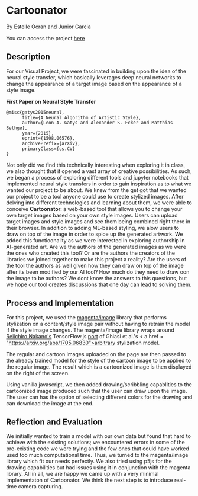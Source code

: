 # Cartoonator

By Estelle Ocran and Junior Garcia

You can access the project <a href = "https://cartoondraw.herokuapp.com/">here</a>

## Description
For our Visual Project, we were fascinated in building upon the idea of the neural style transfer, which basically leverages deep neural networks to change the appearance of a target image based on the appearance of a style image.  
    
**First Paper on Neural Style Transfer**
```
@misc{gatys2015neural,
      title={A Neural Algorithm of Artistic Style}, 
      author={Leon A. Gatys and Alexander S. Ecker and Matthias Bethge},
      year={2015},
      eprint={1508.06576},
      archivePrefix={arXiv},
      primaryClass={cs.CV}
}
```
Not only did we find this technically interesting when exploring it in class, we also thought that it opened a vast array of creative possibilities.  As such, we began a process of exploring different tools and jupyter notebooks that implemented neural style transfers in order to gain inspiration as to what we wanted our project to be about. We knew from the get got that we wanted our project to be a tool anyone could use to create stylized images. After delving into different technologies and learning about them, we were able to conceive **Cartoonator**: a web-based tool that allows you to change your own target images based on your own style images. Users can upload target images and style images and see them being combined right there in their browser. In addition to adding ML-based styling, we alow users to draw on top of the image in order to spice up the generated artwork. We added this functioonality as we were interested in exploring authorship in AI-generated art. Are we the authors of the generated images as we were the ones who created this tool? Or are the authors the creators of the libraries we joined together to make this project a reality? Are the users of the tool the authors as well given how they can draw on top of the image after its been modified by our AI tool? How much do they need to draw oon the image to be authors? We dont know the answers to this questions, but we hope our tool creates discussions that one day can lead to solving them. 




## Process and Implementation
For this project, we used the <a href = "https://www.jsdelivr.com/package/npm/@magenta/image">magenta/image</a> library that performs stylization on a content/style image pair without having to retrain the model if the style image changes. The magenta/image library wraps around <a href = "https://twitter.com/ReiiYoda">Reiichiro Nakano's</a> TensorFlow.js <a href = "https://github.com/reiinakano/arbitrary-image-stylization-tfjs">port</a> of Ghiasi et al.'s < a href = "https://arxiv.org/abs/1705.06830">arbitrary stylization model.</a><br>

  The regular and cartoon images uploaded on the page are then passed to the already trained model for the style of the cartoon image to be applied to the regular image. The result which is a cartoonized image is then displayed on the right of the screen. <br>
  
  Using vanilla javascript, we then added drawing/scribbling capablities to the cartoonized image produced such that the user can draw upon the image. The user can has the option of selecting different colors for the drawing and can download the image at the end.

## Reflection and Evaluation
We initially wanted to train a model with our own data but found that hard to achieve with the existing solutions; we encountered errors in some of the pre-existing code we were trying and the few ones that could have worked used too much computational time. Thus, we turned to the magenta/image library which fit our needs perfectly. We also tried using p5js for the drawing capabilities but had issues using it in conjunction with the magenta library. All in all, we are happy we came up with a very minimal implementaton of Cartoonator. We think the next step is to introduce real-time camera capturing.
 
